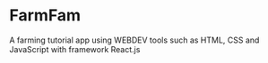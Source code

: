 # FarmFam
A farming tutorial app using WEBDEV tools such as HTML, CSS and JavaScript with framework React.js
